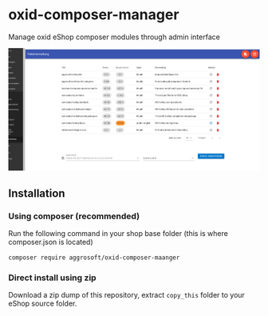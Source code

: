 # oxid-composer-manager
Manage oxid eShop composer modules through admin interface

![Screenshot](/assets/screen.jpg?raw=true "Screenshot")

## Installation

### Using composer (recommended)

Run the following command in your shop base folder (this is where composer.json is located)

```
composer require aggrosoft/oxid-composer-maanger
```

### Direct install using zip

Download a zip dump of this repository, extract `copy_this` folder to your eShop source folder.